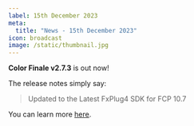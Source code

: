 ```yaml
---
label: 15th December 2023
meta:
  title: "News - 15th December 2023"
icon: broadcast
image: /static/thumbnail.jpg
---
```


**Color Finale v2.7.3** is out now!

The release notes simply say:

> Updated to the Latest FxPlug4 SDK for FCP 10.7

You can learn more [here](https://colorfinale.com/#download).